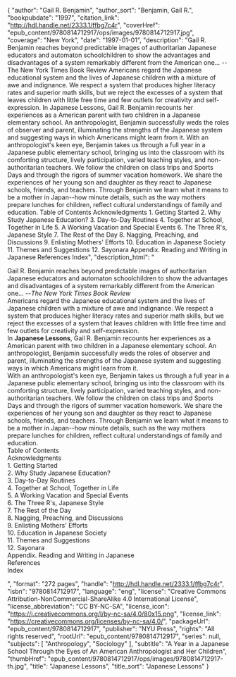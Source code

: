 {
  "author": "Gail R. Benjamin",
  "author_sort": "Benjamin, Gail R.",
  "bookpubdate": "1997",
  "citation_link": "http://hdl.handle.net/2333.1/ffbg7c4r",
  "coverHref": "epub_content/9780814712917/ops/images/9780814712917.jpg",
  "coverage": "New York",
  "date": "1997-01-01",
  "description": "Gail R. Benjamin reaches beyond predictable images of authoritarian Japanese educators and automaton schoolchildren to show the advantages and disadvantages of a system remarkably different from the American one... --The New York Times Book Review Americans regard the Japanese educational system and the lives of Japanese children with a mixture of awe and indignance. We respect a system that produces higher literacy rates and superior math skills, but we reject the excesses of a system that leaves children with little free time and few outlets for creativity and self-expression. In Japanese Lessons, Gail R. Benjamin recounts her experiences as a American parent with two children in a Japanese elementary school. An anthropologist, Benjamin successfully weds the roles of observer and parent, illuminating the strengths of the Japanese system and suggesting ways in which Americans might learn from it. With an anthropologist's keen eye, Benjamin takes us through a full year in a Japanese public elementary school, bringing us into the classroom with its comforting structure, lively participation, varied teaching styles, and non-authoritarian teachers. We follow the children on class trips and Sports Days and through the rigors of summer vacation homework. We share the experiences of her young son and daughter as they react to Japanese schools, friends, and teachers. Through Benjamin we learn what it means to be a mother in Japan--how minute details, such as the way mothers prepare lunches for children, reflect cultural understandings of family and education.  Table of Contents                    Acknowledgments                     1. Getting Started                    2. Why Study Japanese Education?                    3. Day-to-Day Routines                    4. Together at School, Together in Life                    5. A Working Vacation and Special Events                     6. The Three R's, Japanese Style                    7. The Rest of the Day                     8. Nagging, Preaching, and Discussions                    9. Enlisting Mothers' Efforts                    10. Education in Japanese Society                    11. Themes and Suggestions                    12. Sayonara                    Appendix. Reading and Writing in Japanese                    References                     Index",
  "description_html": "<p>Gail R. Benjamin reaches beyond predictable images of authoritarian Japanese educators and automaton schoolchildren to show the advantages and disadvantages of a system remarkably different from the American one... --<i>The New York Times Book Review</i><br> Americans regard the Japanese educational system and the lives of Japanese children with a mixture of awe and indignance. We respect a system that produces higher literacy rates and superior math skills, but we reject the excesses of a system that leaves children with little free time and few outlets for creativity and self-expression.<br> In <b>Japanese Lessons</b>, Gail R. Benjamin recounts her experiences as a American parent with two children in a Japanese elementary school. An anthropologist, Benjamin successfully weds the roles of observer and parent, illuminating the strengths of the Japanese system and suggesting ways in which Americans might learn from it.<br> With an anthropologist's keen eye, Benjamin takes us through a full year in a Japanese public elementary school, bringing us into the classroom with its comforting structure, lively participation, varied teaching styles, and non-authoritarian teachers. We follow the children on class trips and Sports Days and through the rigors of summer vacation homework. We share the experiences of her young son and daughter as they react to Japanese schools, friends, and teachers. Through Benjamin we learn what it means to be a mother in Japan--how minute details, such as the way mothers prepare lunches for children, reflect cultural understandings of family and education. <br> Table of Contents<br>                    Acknowledgments<br>                     1. Getting Started<br>                    2. Why Study Japanese Education?<br>                    3. Day-to-Day Routines<br>                    4. Together at School, Together in Life<br>                    5. A Working Vacation and Special Events <br>                    6. The Three R's, Japanese Style<br>                    7. The Rest of the Day <br>                    8. Nagging, Preaching, and Discussions<br>                    9. Enlisting Mothers' Efforts<br>                    10. Education in Japanese Society<br>                    11. Themes and Suggestions<br>                    12. Sayonara<br>                    Appendix. Reading and Writing in Japanese<br>                    References <br>                    Index</p>",
  "format": "272 pages",
  "handle": "http://hdl.handle.net/2333.1/ffbg7c4r",
  "isbn": "9780814712917",
  "language": "eng",
  "license": "Creative Commons Attribution-NonCommercial-ShareAlike 4.0 International License",
  "license_abbreviation": "CC BY-NC-SA",
  "license_icon": "https://i.creativecommons.org/l/by-nc-sa/4.0/80x15.png",
  "license_link": "https://creativecommons.org/licenses/by-nc-sa/4.0/",
  "packageUrl": "epub_content/9780814712917",
  "publisher": "NYU Press",
  "rights": "All rights reserved",
  "rootUrl": "epub_content/9780814712917",
  "series": null,
  "subjects": [
    "Anthropology",
    "Sociology"
  ],
  "subtitle": "A Year in a Japanese School Through the Eyes of An American Anthropologist and Her Children",
  "thumbHref": "epub_content/9780814712917/ops/images/9780814712917-th.jpg",
  "title": "Japanese Lessons",
  "title_sort": "Japanese Lessons"
}
